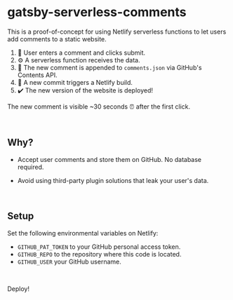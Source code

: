 # gatsby-serverless-comments

This is a proof-of-concept for using Netlify serverless functions to let users add comments to a static website.

1. 👩 User enters a comment and clicks submit.
2. ⚙️ A serverless function receives the data.
3. 🔧 The new comment is appended to `comments.json` via GitHub's Contents API.
4. 🚧 A new commit triggers a Netlify build.
5. ✔️ The new version of the website is deployed!

The new comment is visible ~30 seconds ⏰ after the first click.

<br>

## Why?

- Accept user comments and store them on GitHub. No database required.

- Avoid using third-party plugin solutions that leak your user's data.

<br>

## Setup

Set the following environmental variables on Netlify:

- `GITHUB_PAT_TOKEN` to your GitHub personal access token.
- `GITHUB_REPO` to the repository where this code is located.
- `GITHUB_USER` your GitHub username.

<br>

Deploy!

